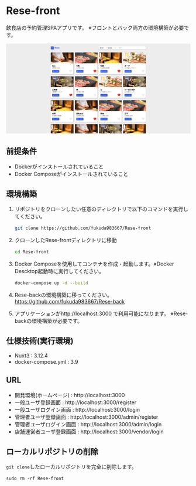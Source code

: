 # Rese-front

飲食店の予約管理SPAアプリです。
※フロントとバック両方の環境構築が必要です。

![サンプル画像](/front/public/images/ホーム画面.png)

## 前提条件
- Dockerがインストールされていること
- Docker Composeがインストールされていること

## 環境構築

1. リポジトリをクローンしたい任意のディレクトリで以下のコマンドを実行してください。

    ```bash
    git clone https://github.com/fukuda983667/Rese-front
    ```

2. クローンしたRese-frontディレクトリに移動

    ```bash
    cd Rese-front
    ```

3. Docker Composeを使用してコンテナを作成・起動します。※Docker Descktop起動時に実行してください。

    ```bash
    docker-compose up -d --build
    ```

4. Rese-backの環境構築に移ってください。https://github.com/fukuda983667/Rese-back

5. アプリケーションがhttp://localhost:3000 で利用可能になります。
   ※Rese-backの環境構築が必要です。

## 仕様技術(実行環境)

- Nuxt3 : 3.12.4
- docker-compose.yml : 3.9

## URL

- 開発環境(ホームページ) : http://localhost:3000
- 一般ユーザ登録画面 : http://localhost:3000/register
- 一般ユーザログイン画面 : http://localhost:3000/login
- 管理者ユーザ登録画面 : http://localhost:3000/admin/register
- 管理者ユーザログイン画面 : http://localhost:3000/admin/login
- 店舗運営者ユーザ登録画面 : http://localhost:3000/vendor/login

## ローカルリポジトリの削除  
`git clone`したローカルリポジトリを完全に削除します。  
```
sudo rm -rf Rese-front
```
